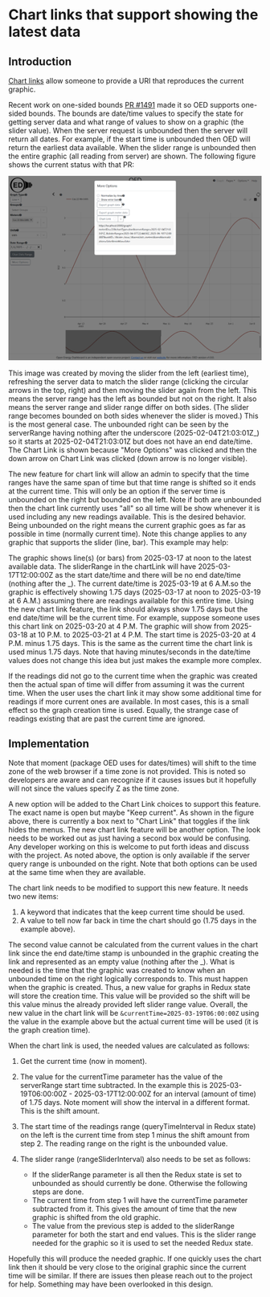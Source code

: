# Chart links that support showing the latest data

## Introduction

[Chart links](https://openenergydashboard.org/helpV1_0_0/chartLink/) allow someone to provide a URI that reproduces the current graphic.

Recent work on one-sided bounds [PR #1491](https://github.com/OpenEnergyDashboard/OED/pull/1491) made it so OED supports one-sided bounds. The bounds are date/time values to specify the state for getting server data and what range of values to show on a graphic (the slider value). When the server request is unbounded then the server will return all dates. For example, if the start time is unbounded then OED will return the earliest data available. When the slider range is unbounded then the entire graphic (all reading from server) are shown. The following figure shows the current status with that PR:

![current chart link with graphic](oneSidedBounds.png "current chart link with graphic")

This image was created by moving the slider from the left (earliest time), refreshing the server data to match the slider range (clicking the circular arrows in the top, right) and then moving the slider again from the left. This means the server range has the left as bounded but not on the right. It also means the server range and slider range differ on both sides. (The slider range becomes bounded on both sides whenever the slider is moved.) This is the most general case. The unbounded right can be seen by the serverRange having nothing after the underscore (2025-02-04T21:03:01Z_) so it starts at 2025-02-04T21:03:01Z but does not have an end date/time. The Chart Link is shown because "More Options" was clicked and then the down arrow on Chart Link was clicked (down arrow is no longer visible).

The new feature for chart link will allow an admin to specify that the time ranges have the same span of time but that time range is shifted so it ends at the current time. This will only be an option if the server time is unbounded on the right but bounded on the left. Note if both are unbounded then the chart link currently uses "all" so all time will be show whenever it is used including any new readings available. This is the desired behavior. Being unbounded on the right means the current graphic goes as far as possible in time (normally current time). Note this change applies to any graphic that supports the slider (line, bar). This example may help:

The graphic shows line(s) (or bars) from 2025-03-17 at noon to the latest available data. The sliderRange in the chartLink will have 2025-03-17T12:00:00Z as the start date/time and there will be no end date/time (nothing after the _). The current date/time is 2025-03-19 at 6 A.M.so the graphic is effectively showing 1.75 days (2025-03-17 at noon to 2025-03-19 at 6 A.M.) assuming there are readings available for this entire time.  Using the new chart link feature, the link should always show 1.75 days but the end date/time will be the current time. For example, suppose someone uses this chart link on 2025-03-20 at 4 P.M. The graphic will show from 2025-03-18 at 10 P.M. to 2025-03-21 at 4 P.M. The start time is 2025-03-20 at 4 P.M. minus 1.75 days. This is the same as the current time the chart link is used minus 1.75 days.  Note that having minutes/seconds in the date/time values does not change this idea but just makes the example more complex.

If the readings did not go to the current time when the graphic was created then the actual span of time will differ from assuming it was the current time. When the user uses the chart link it may show some additional time for readings if more current ones are available. In most cases, this is a small effect so the graph creation time is used. Equally, the strange case of readings existing that are past the current time are ignored.

## Implementation

Note that moment (package OED uses for dates/times) will shift to the time zone of the web browser if a time zone is not provided. This is noted so developers are aware and can recognize if it causes issues but it hopefully will not since the values specify Z as the time zone.

A new option will be added to the Chart Link choices to support this feature. The exact name is open but maybe "Keep current". As shown in the figure above, there is currently a box next to "Chart Link" that toggles if the link hides the menus. The new chart link feature will be another option. The look needs to be worked out as just having a second box would be confusing. Any developer working on this is welcome to put forth ideas and discuss with the project. As noted above, the option is only available if the server query range is unbounded on the right. Note that both options can be used at the same time when they are available.

The chart link needs to be modified to support this new feature. It needs two new items:

1. A keyword that indicates that the keep current time should be used.
2. A value to tell now far back in time the chart should go (1.75 days in the example above).

The second value cannot be calculated from the current values in the chart link since the end date/time stamp is unbounded in the graphic creating the link and represented as an empty value (nothing after the _). What is needed is the time that the graphic was created to know when an unbounded time on the right logically corresponds to. This must happen when the graphic is created. Thus, a new value for graphs in Redux state will store the creation time. This value will be provided so the shift will be this value minus the already provided left slider range value. Overall, the new value in the chart link will be ``&currentTime=2025-03-19T06:00:00Z`` using the value in the example above but the actual current time will be used (it is the graph creation time).

When the chart link is used, the needed values are calculated as follows:

1. Get the current time (now in moment).
2. The value for the currentTime parameter has the value of the serverRange start time subtracted. In the example this is 2025-03-19T06:00:00Z -  2025-03-17T12:00:00Z for an interval (amount of time) of 1.75 days. Note moment will show the interval in a different format. This is the shift amount.
3. The start time of the readings range (queryTimeInterval in Redux state) on the left is the current time from step 1 minus the shift amount from step 2. The reading range on the right is the unbounded value.
4. The slider range (rangeSliderInterval) also needs to be set as follows:

    - If the sliderRange parameter is all then the Redux state is set to unbounded as should currently be done. Otherwise the following steps are done.
    - The current time from step 1 will have the currentTime parameter subtracted from it. This gives the amount of time that the new graphic is shifted from the old graphic.
    - The value from the previous step is added to the sliderRange parameter for both the start and end values. This is the slider range needed for the graphic so it is used to set the needed Redux state.

Hopefully this will produce the needed graphic. If one quickly uses the chart link then it should be very close to the original graphic since the current time will be similar. If there are issues then please reach out to the project for help. Something may have been overlooked in this design.
